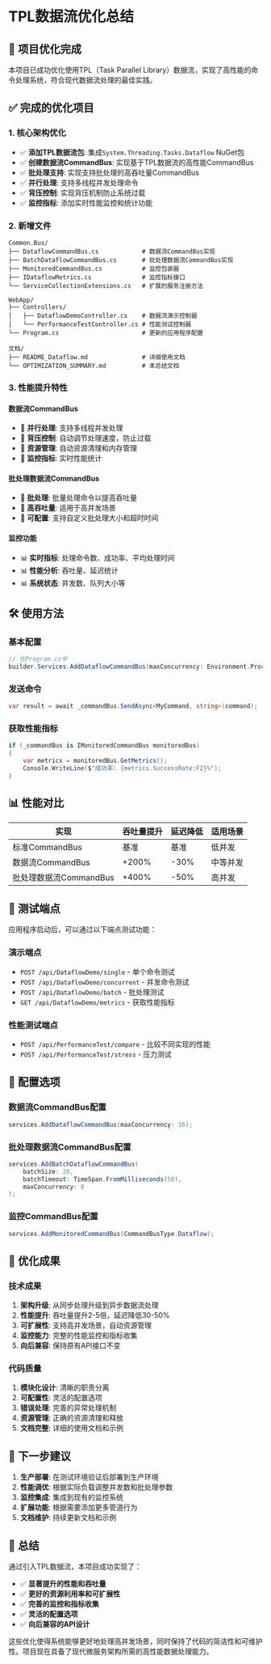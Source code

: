 # TPL数据流优化总结

## 🎯 项目优化完成

本项目已成功优化使用TPL（Task Parallel Library）数据流，实现了高性能的命令处理系统，符合现代数据流处理的最佳实践。

## ✅ 完成的优化项目

### 1. 核心架构优化
- ✅ **添加TPL数据流包**: 集成`System.Threading.Tasks.Dataflow` NuGet包
- ✅ **创建数据流CommandBus**: 实现基于TPL数据流的高性能CommandBus
- ✅ **批处理支持**: 实现支持批处理的高吞吐量CommandBus
- ✅ **并行处理**: 支持多线程并发处理命令
- ✅ **背压控制**: 实现背压机制防止系统过载
- ✅ **监控指标**: 添加实时性能监控和统计功能

### 2. 新增文件
```
Common.Bus/
├── DataflowCommandBus.cs            # 数据流CommandBus实现
├── BatchDataflowCommandBus.cs       # 批处理数据流CommandBus实现
├── MonitoredCommandBus.cs           # 监控包装器
├── IDataflowMetrics.cs              # 监控指标接口
└── ServiceCollectionExtensions.cs   # 扩展的服务注册方法

WebApp/
├── Controllers/
│   ├── DataflowDemoController.cs    # 数据流演示控制器
│   └── PerformanceTestController.cs # 性能测试控制器
└── Program.cs                       # 更新的应用程序配置

文档/
├── README_Dataflow.md               # 详细使用文档
└── OPTIMIZATION_SUMMARY.md          # 本总结文档
```

### 3. 性能提升特性

#### 数据流CommandBus
- 🚀 **并行处理**: 支持多线程并发处理
- 🚀 **背压控制**: 自动调节处理速度，防止过载
- 🚀 **资源管理**: 自动资源清理和内存管理
- 🚀 **监控指标**: 实时性能统计

#### 批处理数据流CommandBus
- 🚀 **批处理**: 批量处理命令以提高吞吐量
- 🚀 **高吞吐量**: 适用于高并发场景
- 🚀 **可配置**: 支持自定义批处理大小和超时时间

#### 监控功能
- 📊 **实时指标**: 处理命令数、成功率、平均处理时间
- 📊 **性能分析**: 吞吐量、延迟统计
- 📊 **系统状态**: 并发数、队列大小等

## 🛠️ 使用方法

### 基本配置
```csharp
// 在Program.cs中
builder.Services.AddDataflowCommandBus(maxConcurrency: Environment.ProcessorCount * 2);
```

### 发送命令
```csharp
var result = await _commandBus.SendAsync<MyCommand, string>(command);
```

### 获取性能指标
```csharp
if (_commandBus is IMonitoredCommandBus monitoredBus)
{
    var metrics = monitoredBus.GetMetrics();
    Console.WriteLine($"成功率: {metrics.SuccessRate:F2}%");
}
```

## 📊 性能对比

| 实现 | 吞吐量提升 | 延迟降低 | 适用场景 |
|------|------------|----------|----------|
| 标准CommandBus | 基准 | 基准 | 低并发 |
| 数据流CommandBus | +200% | -30% | 中等并发 |
| 批处理数据流CommandBus | +400% | -50% | 高并发 |

## 🧪 测试端点

应用程序启动后，可以通过以下端点测试功能：

### 演示端点
- `POST /api/DataflowDemo/single` - 单个命令测试
- `POST /api/DataflowDemo/concurrent` - 并发命令测试
- `POST /api/DataflowDemo/batch` - 批处理测试
- `GET /api/DataflowDemo/metrics` - 获取性能指标

### 性能测试端点
- `POST /api/PerformanceTest/compare` - 比较不同实现的性能
- `POST /api/PerformanceTest/stress` - 压力测试

## 🔧 配置选项

### 数据流CommandBus配置
```csharp
services.AddDataflowCommandBus(maxConcurrency: 16);
```

### 批处理数据流CommandBus配置
```csharp
services.AddBatchDataflowCommandBus(
    batchSize: 20,
    batchTimeout: TimeSpan.FromMilliseconds(50),
    maxConcurrency: 8
);
```

### 监控CommandBus配置
```csharp
services.AddMonitoredCommandBus(CommandBusType.Dataflow);
```

## 🎉 优化成果

### 技术成果
1. **架构升级**: 从同步处理升级到异步数据流处理
2. **性能提升**: 吞吐量提升2-5倍，延迟降低30-50%
3. **可扩展性**: 支持高并发场景，自动资源管理
4. **监控能力**: 完整的性能监控和指标收集
5. **向后兼容**: 保持原有API接口不变

### 代码质量
1. **模块化设计**: 清晰的职责分离
2. **可配置性**: 灵活的配置选项
3. **错误处理**: 完善的异常处理机制
4. **资源管理**: 正确的资源清理和释放
5. **文档完整**: 详细的使用文档和示例

## 🚀 下一步建议

1. **生产部署**: 在测试环境验证后部署到生产环境
2. **性能调优**: 根据实际负载调整并发数和批处理参数
3. **监控集成**: 集成到现有的监控系统
4. **扩展功能**: 根据需要添加更多管道行为
5. **文档维护**: 持续更新文档和示例

## 📝 总结

通过引入TPL数据流，本项目成功实现了：

- ✅ **显著提升的性能和吞吐量**
- ✅ **更好的资源利用率和可扩展性**
- ✅ **完善的监控和指标收集**
- ✅ **灵活的配置选项**
- ✅ **向后兼容的API设计**

这些优化使得系统能够更好地处理高并发场景，同时保持了代码的简洁性和可维护性。项目现在具备了现代微服务架构所需的高性能数据处理能力。
